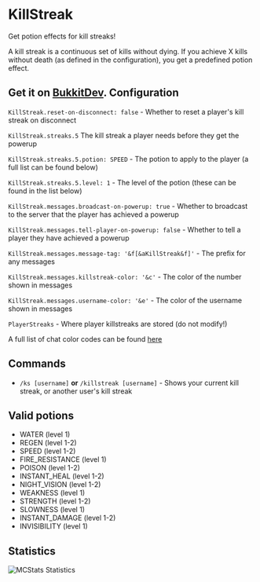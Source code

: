 KillStreak
==========
Get potion effects for kill streaks!

A kill streak is a continuous set of kills without dying. If you achieve X kills without death (as defined in the configuration), you get a predefined potion effect.

Get it on [BukkitDev](http://dev.bukkit.org/bukkit-plugins/killstreak/).
Configuration
-------------
`KillStreak.reset-on-disconnect: false` - Whether to reset a player's kill streak on disconnect

`KillStreak.streaks.5` The kill streak a player needs before they get the powerup

`KillStreak.streaks.5.potion: SPEED` - The potion to apply to the player (a full list can be found below)

`KillStreak.streaks.5.level: 1` - The level of the potion (these can be found in the list below)

`KillStreak.messages.broadcast-on-powerup: true` - Whether to broadcast to the server that the player has achieved a powerup

`KillStreak.messages.tell-player-on-powerup: false` - Whether to tell a player they have achieved a powerup

`KillStreak.messages.message-tag: '&f[&aKillStreak&f]'` - The prefix for any messages

`KillStreak.messages.killstreak-color: '&c'` - The color of the number shown in messages 

`KillStreak.messages.username-color: '&e'` - The color of the username shown in messages

`PlayerStreaks` - Where player killstreaks are stored (do not modify!)

A full list of chat color codes can be found [here](http://wiki.ess3.net/mc/)

Commands
--------
 - `/ks [username]` **or** `/killstreak [username]` - Shows your current kill streak, or another user's kill streak

Valid potions
-------------
 - WATER (level 1)
 - REGEN (level 1-2)
 - SPEED (level 1-2)
 - FIRE_RESISTANCE (level 1)
 - POISON (level 1-2)
 - INSTANT_HEAL (level 1-2)
 - NIGHT_VISION (level 1-2)
 - WEAKNESS (level 1)
 - STRENGTH (level 1-2)
 - SLOWNESS (level 1)
 - INSTANT_DAMAGE (level 1-2)
 - INVISIBILITY (level 1)
 
Statistics
----------
![MCStats Statistics](http://mcstats.org/signature/KillStreak.png)
